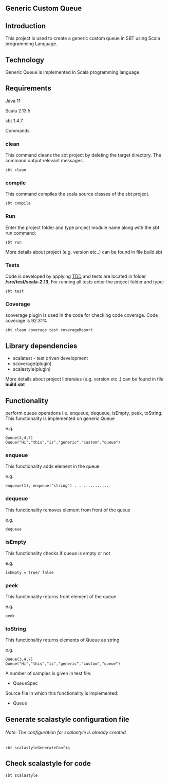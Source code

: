 ## Generic Custom Queue

## Introduction

This project is used to create a generic custom queue in SBT using Scala programming Language.

## Technology

Generic Queue is implemented in Scala programming language.

## Requirements
Java 11

Scala 2.13.5

sbt 1.4.7

Commands

### clean

This command cleans the sbt project by deleting the target directory. The command output relevant messages.
````
sbt clean
````

### compile 

This command compiles the scala source classes of the sbt project.

````
sbt compile
````

### Run 

Enter the project folder and type project module name along with the sbt run command:
````
sbt run
````
More details about project (e.g. version etc..) can be found in file build.sbt

### Tests

Code is developed by applying [TDD](https://en.wikipedia.org/wiki/Test-driven_development) and tests are located in folder **/src/test/scala-2.13**,  For running all tests enter the project folder and type:

 ```
 sbt test
 ```

### Coverage

scoverage plugin is used in the code for checking code coverage. Code coverage is 92.31%


 ```
 sbt clean coverage test coverageReport
 ```


## Library dependencies

* scalatest - test driven development
* scoverage(plugin)
* scalastyle(plugin)

More details about project libraraies (e.g. version etc..) can be found in file **build.sbt**


## Functionality

perform queue operations i.e. enqueue, dequeue, isEmpty, peek, toString.
This functionality is implemented on generic Queue

e.g.
````
Queue(3,4,7)
Queue("Hi","this","is","generic","custom","queue")
````
### enqueue

This functionality adds element in the queue

e.g.
````
enqueue(1), enqueue("string") . . ...........
````
### dequeue

This functionality removes element from front of the queue

e.g.
````
dequeue
````
### isEmpty

This functionality checks if queue is empty or not

e.g.
````
isEmpty = true/ false
````
### peek

This functionality returns front element of the queue

e.g.
````
peek
````

### toString

This functionality returns elements of Queue as string

e.g.
````
Queue(3,4,7)
Queue("Hi","this","is","generic","custom","queue")
````

A number of samples is given in test file:
* QueueSpec

Source file in which this functionality is implemented:

* Queue

## Generate scalastyle configuration file

###### Note: The configuration for scalastyle is already created.

````
sbt scalastyleGenerateConfig
````

## Check scalastyle for code
````
sbt scalastyle
````
